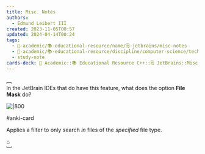 ```yaml
---
title: Misc. Notes
authors:
  - Edmund Leibert III
created: 2023-11-05T00:57
updated: 2024-04-14T00:24
tags:
  - 🔴-academic/📚-educational-resource/name/🗒️-jetbrains/misc-notes
  - 🔴-academic/📚-educational-resource/discipline/computer-science/technology/jetbrains
  - study-note
cards-deck: 🔴 Academic::📚 Educational Resource️ C++::🗒️ JetBrains::Misc. Notes
---
```


﹇<br>
In the JetBrain IDEs that do have this feature, what does the option **File Mask** do?

![|800](the-vault/assets/images/Pasted%20image%2020231105005754.png)

#anki-card 

Applies a filter to only search *in* files of the *specified* file type.

⌂
<br>﹈<br>



